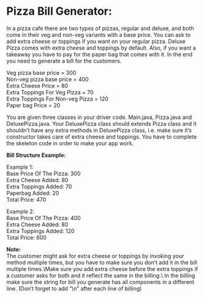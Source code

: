 # Pizza Bill Generator:

In a pizza cafe there are two types of pizzas, regular and deluxe, and both come in their veg and non-veg variants with 
a base price. You can ask to add extra cheese or toppings if you want on your regular pizza. Deluxe Pizza comes with 
extra cheese and toppings by default. Also, if you want a takeaway you have to pay for the paper bag that comes with it.
In the end you need to generate a bill for the customers.

Veg pizza base price = 300\
Non-veg pizza base price = 400\
Extra Cheese Price = 80\
Extra Toppings For Veg Pizza = 70\
Extra Toppings For Non-veg Pizza = 120\
Paper bag Price = 20

You are given three classes in your driver code. Main.java, Pizza.java and DeluxePizza.java. Your DeluxePizza class 
should extends Pizza class and it shouldn’t have any extra methods in DeluxePizza class, i.e. make sure it’s constructor
takes care of extra cheese and toppings. You have to complete the skeleton code in order to make your app work.

**Bill Structure Example:**

Example 1:\
Base Price Of The Pizza: 300\
Extra Cheese Added: 80\
Extra Toppings Added: 70\
Paperbag Added: 20\
Total Price: 470

Example 2:\
Base Price Of The Pizza: 400\
Extra Cheese Added: 80\
Extra Toppings Added: 120\
Total Price: 600

**Note:**\
The customer might ask for extra cheese or toppings by invoking your method multiple times, but you have to make sure 
you don’t add it in the bill multiple times.\Make sure you add extra cheese before the extra toppings if a customer 
asks for both and it reflect the same in the billing.\ In the billing make sure the string for bill you generate has 
all components in a different line. (Don’t forget to add “\n” after each line of billing)
